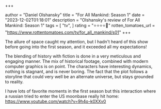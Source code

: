 +++

author = "Daniel Olshansky"
title = "For All Mankind: Season 1"
date = "2023-12-02T01:18:01"
description = "Olshansky's review of For All Mankind: Season 1"
tags = [
    "tv",
]
rating = "⭐⭐⭐⭐🌟"
rotten_tomatoes_url = "https://www.rottentomatoes.com/tv/for_all_mankind/s01"
+++

The allure of space caught my attention, but I hadn't heard of this show before going into the first season, and it exceeded all my expectations!

The blending of history with fiction is done in a very meticulous and engaging manner. The mix of historical footage, combined with modern computer graphics is on point. The characters have interesting dynamics, nothing is stagnant, and is never boring. The fact that the plot follows a storyline that could very well be an alternate universe, but stays grounded to reality.

I have lots of favorite moments in the first season but this interaction where a russian tried to enter the US moonbase really hit home: https://www.youtube.com/watch?v=9h4o-k0XXv0


